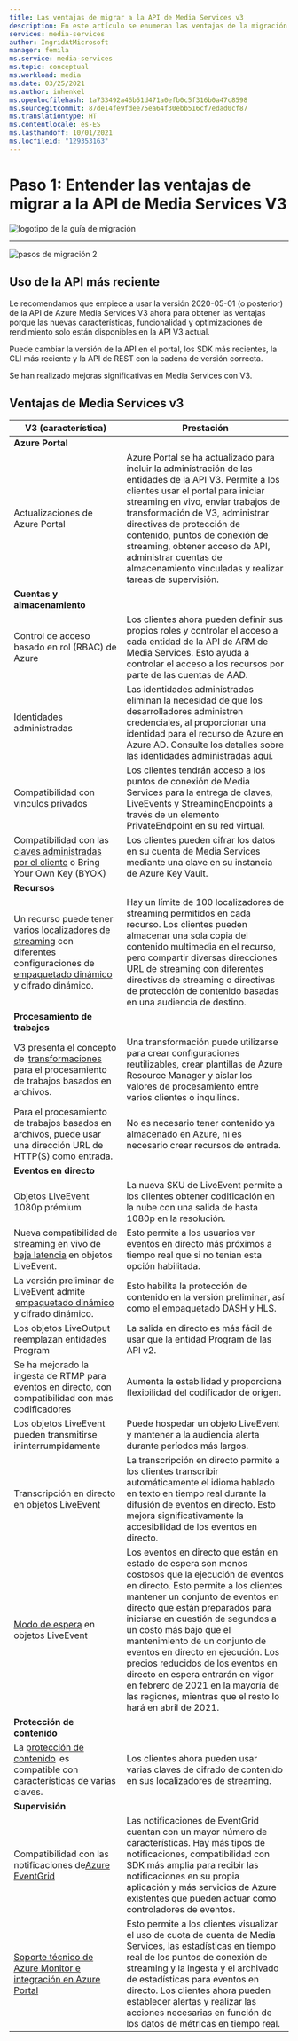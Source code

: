 ```yaml
---
title: Las ventajas de migrar a la API de Media Services v3
description: En este artículo se enumeran las ventajas de la migración de Media Services v2 a v3.
services: media-services
author: IngridAtMicrosoft
manager: femila
ms.service: media-services
ms.topic: conceptual
ms.workload: media
ms.date: 03/25/2021
ms.author: inhenkel
ms.openlocfilehash: 1a733492a46b51d471a0efb0c5f316b0a47c8598
ms.sourcegitcommit: 87de14fe9fdee75ea64f30ebb516cf7edad0cf87
ms.translationtype: HT
ms.contentlocale: es-ES
ms.lasthandoff: 10/01/2021
ms.locfileid: "129353163"
---
```

# <a name="step-1---understand-the-benefits-of-migrating-to-media-services-api-v3"></a>Paso 1: Entender las ventajas de migrar a la API de Media Services V3

![logotipo de la guía de migración](./media/migration-guide/azure-media-services-logo-migration-guide.svg)

<hr color="#5ea0ef" size="10">

![pasos de migración 2](./media/migration-guide/steps-1.svg)

## <a name="use-the-latest-api"></a>Uso de la API más reciente

Le recomendamos que empiece a usar la versión 2020-05-01 (o posterior) de la API de Azure Media Services V3 ahora para obtener las ventajas porque las nuevas características, funcionalidad y optimizaciones de rendimiento solo están disponibles en la API V3 actual.

Puede cambiar la versión de la API en el portal, los SDK más recientes, la CLI más reciente y la API de REST con la cadena de versión correcta.

Se han realizado mejoras significativas en Media Services con V3.  

## <a name="benefits-of-media-services-v3"></a>Ventajas de Media Services v3

| **V3 (característica)** | **Prestación** |
| --- | --- |
| **Azure Portal** | |
| Actualizaciones de Azure Portal | Azure Portal se ha actualizado para incluir la administración de las entidades de la API V3. Permite a los clientes usar el portal para iniciar streaming en vivo, enviar trabajos de transformación de V3, administrar directivas de protección de contenido, puntos de conexión de streaming, obtener acceso de API, administrar cuentas de almacenamiento vinculadas y realizar tareas de supervisión. |
| **Cuentas y almacenamiento** | |
| Control de acceso basado en rol (RBAC) de Azure | Los clientes ahora pueden definir sus propios roles y controlar el acceso a cada entidad de la API de ARM de Media Services. Esto ayuda a controlar el acceso a los recursos por parte de las cuentas de AAD. |
| Identidades administradas | Las identidades administradas eliminan la necesidad de que los desarrolladores administren credenciales, al proporcionar una identidad para el recurso de Azure en Azure AD. Consulte los detalles sobre las identidades administradas [aquí](../../active-directory/managed-identities-azure-resources/overview.md). |
| Compatibilidad con vínculos privados | Los clientes tendrán acceso a los puntos de conexión de Media Services para la entrega de claves, LiveEvents y StreamingEndpoints a través de un elemento PrivateEndpoint en su red virtual. |
| Compatibilidad con las [claves administradas por el cliente](concept-use-customer-managed-keys-byok.md) o Bring Your Own Key (BYOK) | Los clientes pueden cifrar los datos en su cuenta de Media Services mediante una clave en su instancia de Azure Key Vault. |
| **Recursos** | |
| Un recurso puede tener varios [localizadores de streaming](stream-streaming-locators-concept.md) con diferentes configuraciones de [empaquetado dinámico](encode-dynamic-packaging-concept.md) y cifrado dinámico. | Hay un límite de 100 localizadores de streaming permitidos en cada recurso. Los clientes pueden almacenar una sola copia del contenido multimedia en el recurso, pero compartir diversas direcciones URL de streaming con diferentes directivas de streaming o directivas de protección de contenido basadas en una audiencia de destino.
| **Procesamiento de trabajos** ||
| V3 presenta el concepto de  [transformaciones](transform-jobs-concept.md)  para el procesamiento de trabajos basados en archivos. | Una transformación puede utilizarse para crear configuraciones reutilizables, crear plantillas de Azure Resource Manager y aislar los valores de procesamiento entre varios clientes o inquilinos. |
| Para el procesamiento de trabajos basados en archivos, puede usar una dirección URL de HTTP(S) como entrada. | No es necesario tener contenido ya almacenado en Azure, ni es necesario crear recursos de entrada. |
| **Eventos en directo** ||
| Objetos LiveEvent 1080p prémium | La nueva SKU de LiveEvent permite a los clientes obtener codificación en la nube con una salida de hasta 1080p en la resolución. |
| Nueva compatibilidad de streaming en vivo de [baja latencia](live-event-latency-reference.md) en objetos LiveEvent. | Esto permite a los usuarios ver eventos en directo más próximos a tiempo real que si no tenían esta opción habilitada. |
| La versión preliminar de LiveEvent admite  [empaquetado dinámico](encode-dynamic-packaging-concept.md)  y cifrado dinámico. | Esto habilita la protección de contenido en la versión preliminar, así como el empaquetado DASH y HLS. |
| Los objetos LiveOutput reemplazan entidades Program | La salida en directo es más fácil de usar que la entidad Program de las API v2. |
| Se ha mejorado la ingesta de RTMP para eventos en directo, con compatibilidad con más codificadores | Aumenta la estabilidad y proporciona flexibilidad del codificador de origen. |
| Los objetos LiveEvent pueden transmitirse ininterrumpidamente | Puede hospedar un objeto LiveEvent y mantener a la audiencia alerta durante períodos más largos. |
| Transcripción en directo en objetos LiveEvent | La transcripción en directo permite a los clientes transcribir automáticamente el idioma hablado en texto en tiempo real durante la difusión de eventos en directo. Esto mejora significativamente la accesibilidad de los eventos en directo. |
| [Modo de espera](live-event-outputs-concept.md#standby-mode) en objetos LiveEvent | Los eventos en directo que están en estado de espera son menos costosos que la ejecución de eventos en directo. Esto permite a los clientes mantener un conjunto de eventos en directo que están preparados para iniciarse en cuestión de segundos a un costo más bajo que el mantenimiento de un conjunto de eventos en directo en ejecución. Los precios reducidos de los eventos en directo en espera entrarán en vigor en febrero de 2021 en la mayoría de las regiones, mientras que el resto lo hará en abril de 2021.
|**Protección de contenido** ||
| La [protección de contenido](drm-content-key-policy-concept.md)  es compatible con características de varias claves. | Los clientes ahora pueden usar varias claves de cifrado de contenido en sus localizadores de streaming. |
| **Supervisión** | |
| Compatibilidad con las notificaciones de[Azure EventGrid](monitoring/reacting-to-media-services-events.md) | Las notificaciones de EventGrid cuentan con un mayor número de características. Hay más tipos de notificaciones, compatibilidad con SDK más amplia para recibir las notificaciones en su propia aplicación y más servicios de Azure existentes que pueden actuar como controladores de eventos. |
| [Soporte técnico de Azure Monitor e integración en Azure Portal](monitoring/monitor-events-portal-how-to.md) | Esto permite a los clientes visualizar el uso de cuota de cuenta de Media Services, las estadísticas en tiempo real de los puntos de conexión de streaming y la ingesta y el archivado de estadísticas para eventos en directo. Los clientes ahora pueden establecer alertas y realizar las acciones necesarias en función de los datos de métricas en tiempo real. |
